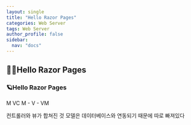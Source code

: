 ```yaml
---
layout: single
title: "Hello Razor Pages"
categories: Web Server
tags: Web Server
author_profile: false
sidebar:
  nav: "docs"
---
```


## 🙇‍♀️Hello Razor Pages


### 🪐Hello Razor Pages

M
VC
M - V - VM

컨트롤러와 뷰가 합쳐진 것
모델은 데이터베이스와 연동되기 때문에 따로 빠져있다







